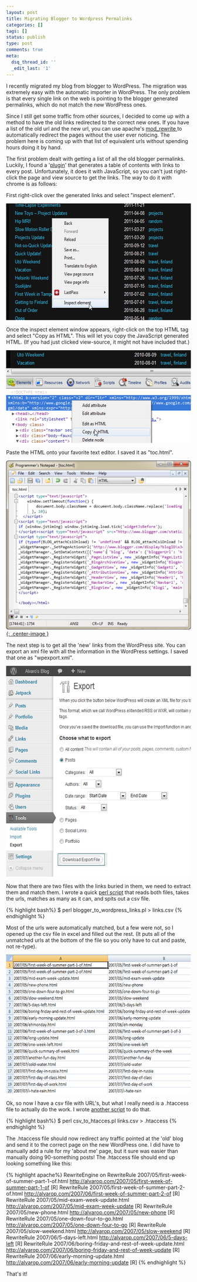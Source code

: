```yaml
---
layout: post
title: Migrating Blogger to Wordpress Permalinks
categories: []
tags: []
status: publish
type: post
comments: true
meta:
  dsq_thread_id: ''
  _edit_last: '1'
---
```

I recently migrated my blog from blogger to WordPress. The migration was extremely easy with the automatic importer in WordPress. The only problem is that every single link on the web is pointing to the blogger generated permalinks, which do not match the new WordPress ones.

Since I still get some traffic from other sources, I decided to come up with a method to have the old links redirected to the correct new ones. If you have a list of the old url and the new url, you can use apache's <a href="http://httpd.apache.org/docs/trunk/rewrite/remapping.html">mod_rewrite </a>to automatically redirect the pages without the user ever noticing. The problem here is coming up with that list of equivalent urls without spending hours doing it by hand.

The first problem dealt with getting a list of all the old blogger permalinks. Luckily, I found a '<a href="http://www.bloggerplugins.org/2009/07/table-of-contents-widget-for-blogger.html" target="_blank">plugin</a>' that generates a table of contents with links to every post. Unfortunately, it does it with JavaScript, so you can't just right-click the page and view source to get the links. The way to do it with chrome is as follows:

First right-click over the generated links and select "inspect element".

<img class="size-full wp-image-144 " title="Inspect Element" src="/images/wp/1_inspect_element.png" alt="" width="582" height="317" />

Once the inspect element window appears, right-click on the top HTML tag and select "Copy as HTML". This will let you copy the JavaScript generated HTML. (If you had just clicked view-source, it might not have included that.)

<img class="size-full wp-image-146" title="Copy as HTML" src="/images/wp/2_copy_as_html.png" alt="" width="541" height="252" />

Paste the HTML onto your favorite text editor. I saved it as "toc.html".

[![](/images/wp/3_notepad-527x480.png){: .center-image }](/images/wp/3_notepad.png)

The next step is to get all the 'new' links from the WordPress site. You can export an xml file with all the information in the WordPress settings. I saved that one as "wpexport.xml".

<img class="size-full wp-image-148" title="Wordpress Export" src="/images/wp/4_export_wordpress_xml.png" alt="" width="573" height="573" />

Now that there are two files with the links buried in them, we need to extract them and match them. I wrote a quick <a href="https://github.com/alvarop/alvarop-scripts/blob/master/blogger_to_wordpress_links/blogger_to_wordpress_links.pl">perl script</a> that reads both files, takes the urls, matches as many as it can, and spits out a csv file.

{% highlight bash%}
$ perl blogger_to_wordpress_links.pl > links.csv
{% endhighlight %}

Most of the urls were automatically matched, but a few were not, so I opened up the csv file in excel and filled out the rest. (It puts all of the unmatched urls at the bottom of the file so you only have to cut and paste, not re-type).

<img class=" wp-image-152 " title="CSV List" src="/images/wp/5_csv_link_list.png" alt="" width="608" height="378" />

Ok, so now I have a csv file with URL's, but what I really need is a .htaccess file to actually do the work. I wrote <a href="https://github.com/alvarop/alvarop-scripts/blob/master/blogger_to_wordpress_links/csv_to_htacces.pl">another script</a> to do that.

{% highlight bash%}
$ perl csv_to_htacces.pl links.csv > .htaccess
{% endhighlight %}

The .htaccess file should now redirect any traffic pointed at the 'old' blog and send it to the correct page on the new WordPress one. I did have to manually add a rule for my 'about me' page, but it sure was easier than manually doing 90-something posts! The .htaccess file should end up looking something like this:

{% highlight apache%}
RewriteEngine  on
RewriteRule 2007/05/first-week-of-summer-part-1-of.html http://alvarop.com/2007/05/first-week-of-summer-part-1-of [R]
RewriteRule 2007/05/first-week-of-summer-part-2-of.html http://alvarop.com/2007/06/first-week-of-summer-part-2-of [R]
RewriteRule 2007/05/mid-exam-week-update.html http://alvarop.com/2007/05/mid-exam-week-update [R]
RewriteRule 2007/05/new-phone.html http://alvarop.com/2007/05/new-phone [R]
RewriteRule 2007/05/one-down-four-to-go.html http://alvarop.com/2007/05/one-down-four-to-go [R]
RewriteRule 2007/05/slow-weekend.html http://alvarop.com/2007/05/slow-weekend [R]
RewriteRule 2007/06/5-days-left.html http://alvarop.com/2007/06/5-days-left [R]
RewriteRule 2007/06/boring-friday-and-rest-of-week-update.html http://alvarop.com/2007/06/boring-friday-and-rest-of-week-update [R]
RewriteRule 2007/06/early-morning-update.html http://alvarop.com/2007/06/early-morning-update [R]
{% endhighlight %}

That's it!
